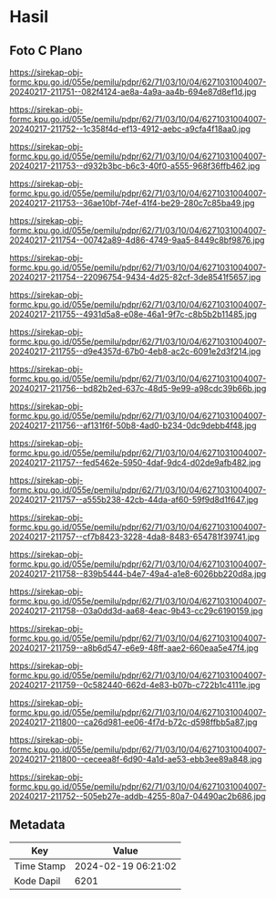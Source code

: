 # Hasil

## Foto C Plano

https://sirekap-obj-formc.kpu.go.id/055e/pemilu/pdpr/62/71/03/10/04/6271031004007-20240217-211751--082f4124-ae8a-4a9a-aa4b-694e87d8ef1d.jpg

https://sirekap-obj-formc.kpu.go.id/055e/pemilu/pdpr/62/71/03/10/04/6271031004007-20240217-211752--1c358f4d-ef13-4912-aebc-a9cfa4f18aa0.jpg

https://sirekap-obj-formc.kpu.go.id/055e/pemilu/pdpr/62/71/03/10/04/6271031004007-20240217-211753--d932b3bc-b6c3-40f0-a555-968f36ffb462.jpg

https://sirekap-obj-formc.kpu.go.id/055e/pemilu/pdpr/62/71/03/10/04/6271031004007-20240217-211753--36ae10bf-74ef-41f4-be29-280c7c85ba49.jpg

https://sirekap-obj-formc.kpu.go.id/055e/pemilu/pdpr/62/71/03/10/04/6271031004007-20240217-211754--00742a89-4d86-4749-9aa5-8449c8bf9876.jpg

https://sirekap-obj-formc.kpu.go.id/055e/pemilu/pdpr/62/71/03/10/04/6271031004007-20240217-211754--22096754-9434-4d25-82cf-3de8541f5657.jpg

https://sirekap-obj-formc.kpu.go.id/055e/pemilu/pdpr/62/71/03/10/04/6271031004007-20240217-211755--4931d5a8-e08e-46a1-9f7c-c8b5b2b11485.jpg

https://sirekap-obj-formc.kpu.go.id/055e/pemilu/pdpr/62/71/03/10/04/6271031004007-20240217-211755--d9e4357d-67b0-4eb8-ac2c-6091e2d3f214.jpg

https://sirekap-obj-formc.kpu.go.id/055e/pemilu/pdpr/62/71/03/10/04/6271031004007-20240217-211756--bd82b2ed-637c-48d5-9e99-a98cdc39b66b.jpg

https://sirekap-obj-formc.kpu.go.id/055e/pemilu/pdpr/62/71/03/10/04/6271031004007-20240217-211756--af131f6f-50b8-4ad0-b234-0dc9debb4f48.jpg

https://sirekap-obj-formc.kpu.go.id/055e/pemilu/pdpr/62/71/03/10/04/6271031004007-20240217-211757--fed5462e-5950-4daf-9dc4-d02de9afb482.jpg

https://sirekap-obj-formc.kpu.go.id/055e/pemilu/pdpr/62/71/03/10/04/6271031004007-20240217-211757--a555b238-42cb-44da-af60-59f9d8d1f647.jpg

https://sirekap-obj-formc.kpu.go.id/055e/pemilu/pdpr/62/71/03/10/04/6271031004007-20240217-211757--cf7b8423-3228-4da8-8483-654781f39741.jpg

https://sirekap-obj-formc.kpu.go.id/055e/pemilu/pdpr/62/71/03/10/04/6271031004007-20240217-211758--839b5444-b4e7-49a4-a1e8-6026bb220d8a.jpg

https://sirekap-obj-formc.kpu.go.id/055e/pemilu/pdpr/62/71/03/10/04/6271031004007-20240217-211758--03a0dd3d-aa68-4eac-9b43-cc29c6190159.jpg

https://sirekap-obj-formc.kpu.go.id/055e/pemilu/pdpr/62/71/03/10/04/6271031004007-20240217-211759--a8b6d547-e6e9-48ff-aae2-660eaa5e47f4.jpg

https://sirekap-obj-formc.kpu.go.id/055e/pemilu/pdpr/62/71/03/10/04/6271031004007-20240217-211759--0c582440-662d-4e83-b07b-c722b1c4111e.jpg

https://sirekap-obj-formc.kpu.go.id/055e/pemilu/pdpr/62/71/03/10/04/6271031004007-20240217-211800--ca26d981-ee06-4f7d-b72c-d598ffbb5a87.jpg

https://sirekap-obj-formc.kpu.go.id/055e/pemilu/pdpr/62/71/03/10/04/6271031004007-20240217-211800--ceceea8f-6d90-4a1d-ae53-ebb3ee89a848.jpg

https://sirekap-obj-formc.kpu.go.id/055e/pemilu/pdpr/62/71/03/10/04/6271031004007-20240217-211752--505eb27e-addb-4255-80a7-04490ac2b686.jpg


## Metadata

| Key        | Value               |
| ---------- | ------------------- |
| Time Stamp | 2024-02-19 06:21:02 |
| Kode Dapil | 6201                |



